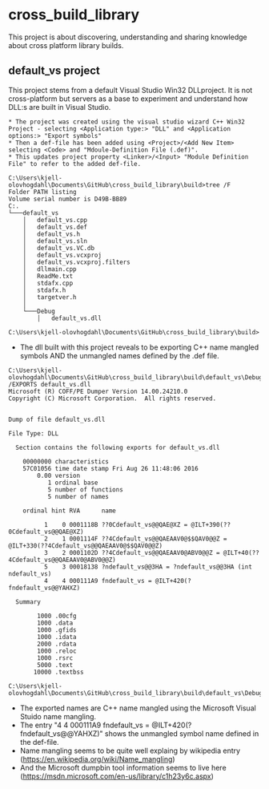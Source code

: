 # cross_build_library

This project is about discovering, understanding and sharing knowledge about cross platform library builds.

## default_vs project

This project stems from a default Visual Studio Win32 DLLproject. It is not cross-platform but servers as a base to experiment and understand how DLL:s are built in Visual Studio.

    * The project was created using the visual studio wizard C++ Win32 Project - selecting <Application type:> "DLL" and <Application options:> "Export symbols"
    * Then a def-file has been added using <Project>/<Add New Item> selecting <Code> and "Mdoule-Definition File (.def)".
    * This updates project property <Linker>/<Input> "Module Definition File" to refer to the added def-file.

```
C:\Users\kjell-olovhogdahl\Documents\GitHub\cross_build_library\build>tree /F
Folder PATH listing
Volume serial number is D49B-BB89
C:.
└───default_vs
    │   default_vs.cpp
    │   default_vs.def
    │   default_vs.h
    │   default_vs.sln
    │   default_vs.VC.db
    │   default_vs.vcxproj
    │   default_vs.vcxproj.filters
    │   dllmain.cpp
    │   ReadMe.txt
    │   stdafx.cpp
    │   stdafx.h
    │   targetver.h
    │
    └───Debug
        │   default_vs.dll

C:\Users\kjell-olovhogdahl\Documents\GitHub\cross_build_library\build>
```

* The dll built with this project reveals to be exporting C++ name mangled symbols AND the unmangled names defined by the .def file.

```
C:\Users\kjell-olovhogdahl\Documents\GitHub\cross_build_library\build\default_vs\Debug>dumpbin /EXPORTS default_vs.dll
Microsoft (R) COFF/PE Dumper Version 14.00.24210.0
Copyright (C) Microsoft Corporation.  All rights reserved.


Dump of file default_vs.dll

File Type: DLL

  Section contains the following exports for default_vs.dll

    00000000 characteristics
    57C01056 time date stamp Fri Aug 26 11:48:06 2016
        0.00 version
           1 ordinal base
           5 number of functions
           5 number of names

    ordinal hint RVA      name

          1    0 0001118B ??0Cdefault_vs@@QAE@XZ = @ILT+390(??0Cdefault_vs@@QAE@XZ)
          2    1 0001114F ??4Cdefault_vs@@QAEAAV0@$$QAV0@@Z = @ILT+330(??4Cdefault_vs@@QAEAAV0@$$QAV0@@Z)
          3    2 0001102D ??4Cdefault_vs@@QAEAAV0@ABV0@@Z = @ILT+40(??4Cdefault_vs@@QAEAAV0@ABV0@@Z)
          5    3 00018138 ?ndefault_vs@@3HA = ?ndefault_vs@@3HA (int ndefault_vs)
          4    4 000111A9 fndefault_vs = @ILT+420(?fndefault_vs@@YAHXZ)

  Summary

        1000 .00cfg
        1000 .data
        1000 .gfids
        1000 .idata
        2000 .rdata
        1000 .reloc
        1000 .rsrc
        5000 .text
       10000 .textbss

C:\Users\kjell-olovhogdahl\Documents\GitHub\cross_build_library\build\default_vs\Debug>
```

* The exported names are C++ name mangled using the Microsoft Visual Stuido name mangling.
* The entry "4    4 000111A9 fndefault_vs = @ILT+420(?fndefault_vs@@YAHXZ)" shows the unmangled symbol name defined in the def-file.
* Name mangling seems to be quite well explaing by wikipedia entry (https://en.wikipedia.org/wiki/Name_mangling)
* And the Microsoft dumpbin tool information seems to live here (https://msdn.microsoft.com/en-us/library/c1h23y6c.aspx)

